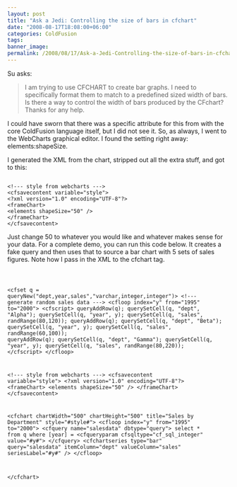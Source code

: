 ```yaml
---
layout: post
title: "Ask a Jedi: Controlling the size of bars in cfchart"
date: "2008-08-17T18:08:00+06:00"
categories: ColdFusion 
tags: 
banner_image: 
permalink: /2008/08/17/Ask-a-Jedi-Controlling-the-size-of-bars-in-cfchart
---
```


Su asks:

<blockquote>
<p>
I am trying to use CFCHART to create bar graphs.  I need to specifically format them to match to a predefined sized width of bars.  Is there a way to control the width of bars produced by the CFchart?  Thanks for any help.
</p>
</blockquote>
<!--more-->
I could have sworn that there was a specific attribute for this from with the core ColdFusion language itself, but I did not see it. So, as always, I went to the WebCharts graphical editor. I found the setting right away: elements:shapeSize. 

I generated the XML from the chart, stripped out all the extra stuff, and got to this:

<code>
&lt;!--- style from webcharts ---&gt;
&lt;cfsavecontent variable="style"&gt;
&lt;?xml version="1.0" encoding="UTF-8"?&gt;
&lt;frameChart&gt;
&lt;elements shapeSize="50" /&gt;
&lt;/frameChart&gt;
&lt;/cfsavecontent&gt;
</code>

Just change 50 to whatever you would like and whatever makes sense for your data. For a complete demo, you can run this code below. It creates a fake query and then uses that to source a bar chart with 5 sets of sales figures. Note how I pass in the XML to the cfchart tag.

<code>

&lt;cfset q = queryNew("dept,year,sales","varchar,integer,integer")&gt;
&lt;!--- generate random sales data ---&gt;
&lt;cfloop index="y" from="1995" to="2000"&gt;
	&lt;cfscript&gt;
	queryAddRow(q);
	querySetCell(q, "dept", "Alpha");
	querySetCell(q, "year", y);
	querySetCell(q, "sales", randRange(80,120));
	queryAddRow(q);
	querySetCell(q, "dept", "Beta");
	querySetCell(q, "year", y);
	querySetCell(q, "sales", randRange(60,100));
	queryAddRow(q);
	querySetCell(q, "dept", "Gamma");
	querySetCell(q, "year", y);
	querySetCell(q, "sales", randRange(80,220));
	&lt;/cfscript&gt;
&lt;/cfloop&gt;

&lt;!--- style from webcharts ---&gt;
&lt;cfsavecontent variable="style"&gt;
&lt;?xml version="1.0" encoding="UTF-8"?&gt;
&lt;frameChart&gt;
&lt;elements shapeSize="50" /&gt;
&lt;/frameChart&gt;
&lt;/cfsavecontent&gt;

&lt;cfchart chartWidth="500" chartHeight="500" title="Sales by Department" style="#style#"&gt;
	&lt;cfloop index="y" from="1995" to="2000"&gt;
		&lt;cfquery name="salesdata" dbtype="query"&gt;
		select	*
		from	q
		where	[year] = &lt;cfqueryparam cfsqltype="cf_sql_integer" value="#y#"&gt;
		&lt;/cfquery&gt;
	&lt;cfchartseries type="bar" query="salesdata" itemColumn="dept" valueColumn="sales" seriesLabel="#y#" /&gt;
	&lt;/cfloop&gt;

&lt;/cfchart&gt;
</code>